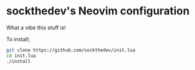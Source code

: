 # sockthedev's Neovim configuration

What a vibe this stuff is!

To install;

```bash
git clone https://github.com/sockthedev/init.lua
cd init.lua
./install
```

